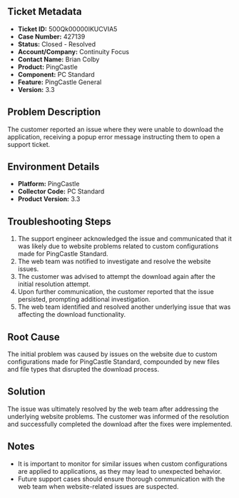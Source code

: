 ## Ticket Metadata
- **Ticket ID:** 500Qk00000IKUCVIA5
- **Case Number:** 427139
- **Status:** Closed - Resolved
- **Account/Company:** Continuity Focus
- **Contact Name:** Brian Colby
- **Product:** PingCastle
- **Component:** PC Standard
- **Feature:** PingCastle General
- **Version:** 3.3

## Problem Description
The customer reported an issue where they were unable to download the application, receiving a popup error message instructing them to open a support ticket.

## Environment Details
- **Platform:** PingCastle
- **Collector Code:** PC Standard
- **Product Version:** 3.3

## Troubleshooting Steps
1. The support engineer acknowledged the issue and communicated that it was likely due to website problems related to custom configurations made for PingCastle Standard.
2. The web team was notified to investigate and resolve the website issues.
3. The customer was advised to attempt the download again after the initial resolution attempt.
4. Upon further communication, the customer reported that the issue persisted, prompting additional investigation.
5. The web team identified and resolved another underlying issue that was affecting the download functionality.

## Root Cause
The initial problem was caused by issues on the website due to custom configurations made for PingCastle Standard, compounded by new files and file types that disrupted the download process.

## Solution
The issue was ultimately resolved by the web team after addressing the underlying website problems. The customer was informed of the resolution and successfully completed the download after the fixes were implemented.

## Notes
- It is important to monitor for similar issues when custom configurations are applied to applications, as they may lead to unexpected behavior.
- Future support cases should ensure thorough communication with the web team when website-related issues are suspected.